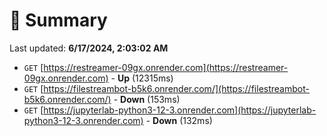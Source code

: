 # 📖 Summary
Last updated: **6/17/2024, 2:03:02 AM**

- `GET` [https://restreamer-09gx.onrender.com](https://restreamer-09gx.onrender.com) - **Up** (12315ms)
- `GET` [https://filestreambot-b5k6.onrender.com/](https://filestreambot-b5k6.onrender.com/) - **Down** (153ms)
- `GET` [https://jupyterlab-python3-12-3.onrender.com](https://jupyterlab-python3-12-3.onrender.com) - **Down** (132ms)
